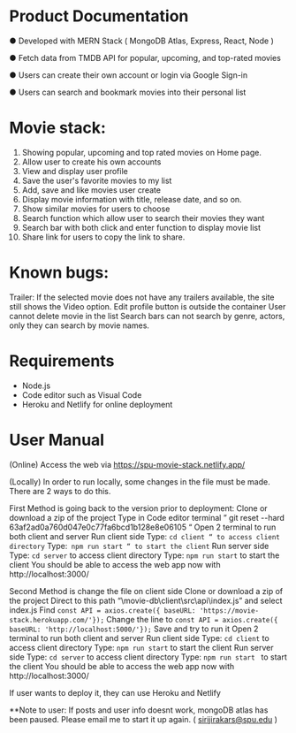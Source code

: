 # Product Documentation

●	Developed with MERN Stack ( MongoDB Atlas, Express, React, Node )

●	Fetch data from TMDB API for popular, upcoming, and top-rated movies

●	Users can create their own account or login via Google Sign-in

●	Users can search and bookmark movies into their personal list


# Movie stack: 
1. Showing popular, upcoming and top rated movies on Home page. 
2. Allow user to create his own accounts
3. View and display user profile
4. Save the user's favorite movies to my list
5. Add, save and like movies user create
6. Display movie information with title, release date, and so on. 
7. Show similar movies for users to choose
8. Search function which allow user to search their movies they want
9. Search bar with both click and enter function to display movie list
10.  Share link for users to copy the link to share.



# Known bugs: 
Trailer: If the selected movie does not have any trailers available, the site still shows the Video option.
Edit profile button is outside the container
User cannot delete movie in the list
Search bars can not search by genre, actors, only they can search by movie names. 



# Requirements
- Node.js
- Code editor such as Visual Code
- Heroku and Netlify for online deployment

# User Manual
(Online)
Access the web via https://spu-movie-stack.netlify.app/

(Locally)
In order to run locally, some changes in the file must be made. There are 2 ways to do this.

First Method is going back to the version prior to deployment: 
Clone or download a zip of the project 
Type in Code editor terminal ” git reset --hard 63af2ad0a760d047e0c77fa6bcd1b128e8e06105 “
Open 2 terminal to run both client and server
Run client side
Type: ```cd client “ to access client directory```
Type:``` npm run start “ to start the client```
Run server side
Type: ```cd server``` to access client directory
Type: ```npm run start``` to start the client
You should be able to access the web app now with http://localhost:3000/

Second Method is change the file on client side
Clone or download a zip of the project 
Direct to this path “\movie-db\client\src\api\index.js” and select index.js
Find ```const API = axios.create({ baseURL: 'https://movie-stack.herokuapp.com/'});```
Change the line to ```const API = axios.create({ baseURL: 'http://localhost:5000/'});```
Save and try to run it
Open 2 terminal to run both client and server
Run client side
Type: ```cd client``` to access client directory
Type: ```npm run start``` to start the client
Run server side
Type: ```cd server``` to access client directory
Type: ```npm run start ``` to start the client
You should be able to access the web app now with http://localhost:3000/

If user wants to deploy it, they can use Heroku and Netlify

**Note to user: If posts and user info doesnt work, mongoDB atlas has been paused. Please email me to start it up again. ( sirijirakars@spu.edu )
